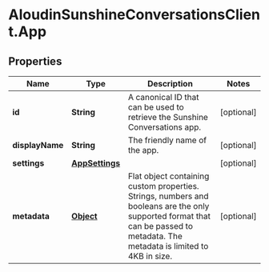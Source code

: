 # AloudinSunshineConversationsClient.App

## Properties

Name | Type | Description | Notes
------------ | ------------- | ------------- | -------------
**id** | **String** | A canonical ID that can be used to retrieve the Sunshine Conversations app. | [optional] 
**displayName** | **String** | The friendly name of the app. | [optional] 
**settings** | [**AppSettings**](AppSettings.md) |  | [optional] 
**metadata** | [**Object**](.md) | Flat object containing custom properties. Strings, numbers and booleans  are the only supported format that can be passed to metadata. The metadata is limited to 4KB in size.  | [optional] 


